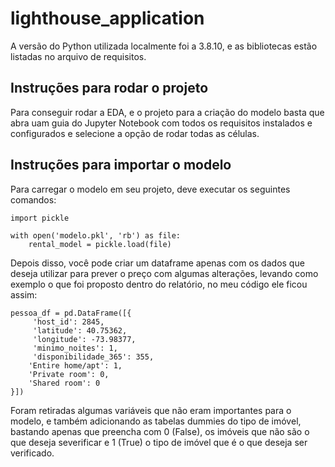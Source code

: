 # lighthouse_application

A versão do Python utilizada localmente foi a 3.8.10, e as bibliotecas estão listadas no arquivo de requisitos.

## Instruções para rodar o projeto

Para conseguir rodar a EDA, e o projeto para a criação do modelo basta que abra uam guia do Jupyter Notebook com todos os requisitos instalados e configurados e selecione a opção de rodar todas as células.

## Instruções para importar o modelo

Para carregar o modelo em seu projeto, deve executar os seguintes comandos:

```
import pickle

with open('modelo.pkl', 'rb') as file:
    rental_model = pickle.load(file)
```

Depois disso, você pode criar um dataframe apenas com os dados que deseja utilizar para prever o preço com algumas alterações, levando como exemplo o que foi proposto dentro do relatório, no meu código ele ficou assim:

```
pessoa_df = pd.DataFrame([{
     'host_id': 2845,
     'latitude': 40.75362,
     'longitude': -73.98377,
     'minimo_noites': 1,
     'disponibilidade_365': 355,
    'Entire home/apt': 1,
    'Private room': 0,
    'Shared room': 0
}])
```

Foram retiradas algumas variáveis que não eram importantes para o modelo, e também adicionando as tabelas dummies do tipo de imóvel, bastando apenas que preencha com 0 (False), os imóveis que não são o que deseja severificar e 1 (True) o tipo de imóvel que é o que deseja ser verificado.
